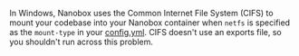 In Windows, Nanobox uses the Common Internet File System (CIFS) to mount your codebase into your Nanobox container when `netfs` is specified as the `mount-type` in your [config.yml](/local-dev/local-config/nanobox-config-yml/). CIFS doesn't use an exports file, so you shouldn't run across this problem.
